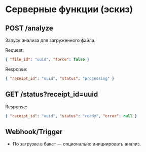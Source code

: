 # Серверные функции (эскиз)

## POST /analyze

Запуск анализа для загруженного файла.

Request:

```json
{ "file_id": "uuid", "force": false }
```

Response:

```json
{ "receipt_id": "uuid", "status": "processing" }
```

## GET /status?receipt_id=uuid

Response:

```json
{ "receipt_id": "uuid", "status": "ready", "error": null }
```

## Webhook/Trigger

- По загрузке в бакет — опционально инициировать анализ.
